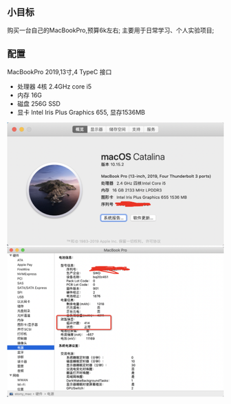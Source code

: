 ## 小目标
购买一台自己的MacBookPro,预算6k左右;
主要用于日常学习、个人实验项目;
## 配置
MacBookPro 2019,13寸,4 TypeC 接口
- 处理器
4核 2.4GHz core i5
- 内存
16G
- 磁盘
256G SSD
- 显卡
Intel Iris Plus Graphics 655, 显存1536MB

![](assets/MacBookPro选购-5d049db6.png)
![](assets/MacBookPro选购-4307ca46.png)
